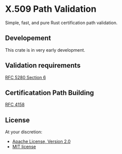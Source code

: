 X.509 Path Validation
=====================

Simple, fast, and pure Rust certification path validation.

## Developement

This crate is in very early development.

## Validation requirements

[RFC 5280 Section 6]

## Certificatation Path Building

[RFC 4158]

## License

At your discretion:

- [Apache License, Version 2.0](http://www.apache.org/licenses/LICENSE-2.0)
- [MIT license](http://opensource.org/licenses/MIT)

[//]: # (links)

[RFC 5280 Section 6]: https://datatracker.ietf.org/doc/html/rfc5280#section-6
[RFC 4158]: https://datatracker.ietf.org/doc/html/rfc4158
